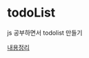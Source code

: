 # todoList
js 공부하면서 todolist 만들기

[내용정리](https://www.notion.so/JS-2b1e5a71fcf744db9e49186e7a402114)
